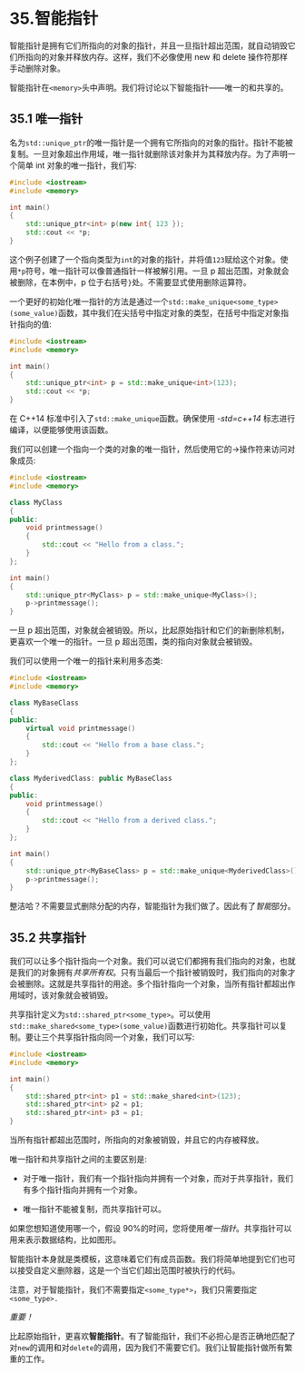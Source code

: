 # 35.智能指针

智能指针是拥有它们所指向的对象的指针，并且一旦指针超出范围，就自动销毁它们所指向的对象并释放内存。这样，我们不必像使用 new 和 delete 操作符那样手动删除对象。

智能指针在`<memory>`头中声明。我们将讨论以下智能指针——唯一的和共享的。

## 35.1 唯一指针

名为`std::unique_ptr`的唯一指针是一个拥有它所指向的对象的指针。指针不能被复制。一旦对象超出作用域，唯一指针就删除该对象并为其释放内存。为了声明一个简单 int 对象的唯一指针，我们写:

```cpp
#include <iostream>
#include <memory>

int main()
{
    std::unique_ptr<int> p(new int{ 123 });
    std::cout << *p;
}

```

这个例子创建了一个指向类型为`int`的对象的指针，并将值`123`赋给这个对象。使用`*p`符号，唯一指针可以像普通指针一样被解引用。一旦 p 超出范围，对象就会被删除，在本例中，p 位于右括号`}`处。不需要显式使用删除运算符。

一个更好的初始化唯一指针的方法是通过一个`std::make_unique<some_type>(some_value)`函数，其中我们在尖括号中指定对象的类型，在括号中指定对象指针指向的值:

```cpp
#include <iostream>
#include <memory>

int main()
{
    std::unique_ptr<int> p = std::make_unique<int>(123);
    std::cout << *p;
}

```

在 C++14 标准中引入了`std::make_unique`函数。确保使用 *-std=c++14* 标志进行编译，以便能够使用该函数。

我们可以创建一个指向一个类的对象的唯一指针，然后使用它的->操作符来访问对象成员:

```cpp
#include <iostream>
#include <memory>

class MyClass
{
public:
    void printmessage()
    {
        std::cout << "Hello from a class.";
    }
};

int main()
{
    std::unique_ptr<MyClass> p = std::make_unique<MyClass>();
    p->printmessage();
}

```

一旦 p 超出范围，对象就会被销毁。所以，比起原始指针和它们的新删除机制，更喜欢一个唯一的指针。一旦 p 超出范围，类的指向对象就会被销毁。

我们可以使用一个唯一的指针来利用多态类:

```cpp
#include <iostream>
#include <memory>

class MyBaseClass
{
public:
    virtual void printmessage()
    {
        std::cout << "Hello from a base class.";
    }
};

class MyderivedClass: public MyBaseClass
{
public:
    void printmessage()
    {
        std::cout << "Hello from a derived class.";
    }
};

int main()
{
    std::unique_ptr<MyBaseClass> p = std::make_unique<MyderivedClass>();
    p->printmessage();
}

```

整洁哈？不需要显式删除分配的内存，智能指针为我们做了。因此有了*智能*部分。

## 35.2 共享指针

我们可以让多个指针指向一个对象。我们可以说它们都拥有我们指向的对象，也就是我们的对象拥有*共享所有权*。只有当最后一个指针被销毁时，我们指向的对象才会被删除。这就是共享指针的用途。多个指针指向一个对象，当所有指针都超出作用域时，该对象就会被销毁。

共享指针定义为`std::shared_ptr<some_type>`。可以使用`std::make_shared<some_type>(some_value)`函数进行初始化。共享指针可以复制。要让三个共享指针指向同一个对象，我们可以写:

```cpp
#include <iostream>
#include <memory>

int main()
{
    std::shared_ptr<int> p1 = std::make_shared<int>(123);
    std::shared_ptr<int> p2 = p1;
    std::shared_ptr<int> p3 = p1;
}

```

当所有指针都超出范围时，所指向的对象被销毁，并且它的内存被释放。

唯一指针和共享指针之间的主要区别是:

*   对于唯一指针，我们有一个指针指向并拥有一个对象，而对于共享指针，我们有多个指针指向并拥有一个对象。

*   唯一指针不能被复制，而共享指针可以。

如果您想知道使用哪一个，假设 90%的时间，您将使用*唯一指针*。共享指针可以用来表示数据结构，比如图形。

智能指针本身就是类模板，这意味着它们有成员函数。我们将简单地提到它们也可以接受自定义删除器，这是一个当它们超出范围时被执行的代码。

注意，对于智能指针，我们不需要指定`<some_type*>`，我们只需要指定`<some_type>.`

*重要！*

比起原始指针，更喜欢**智能指针**。有了智能指针，我们不必担心是否正确地匹配了对`new`的调用和对`delete`的调用，因为我们不需要它们。我们让智能指针做所有繁重的工作。